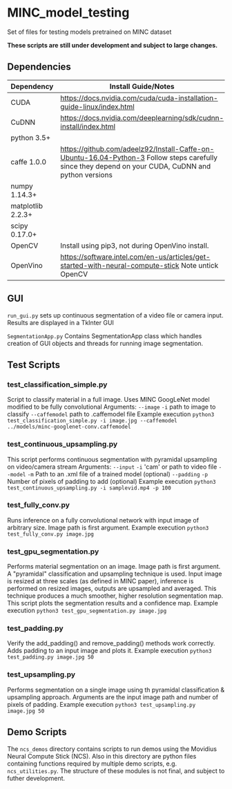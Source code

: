 # MINC_model_testing
Set of files for testing models pretrained on MINC dataset

**These scripts are still under development and subject to large changes.**

## Dependencies

Dependency | Install Guide/Notes
-----------|--------------
CUDA | https://docs.nvidia.com/cuda/cuda-installation-guide-linux/index.html 
CuDNN | https://docs.nvidia.com/deeplearning/sdk/cudnn-install/index.html
python 3.5+ |
caffe 1.0.0 | https://github.com/adeelz92/Install-Caffe-on-Ubuntu-16.04-Python-3 Follow steps carefully since they depend on your CUDA, CuDNN and python versions
numpy 1.14.3+ |
matplotlib 2.2.3+ |
scipy 0.17.0+ |
OpenCV | Install using pip3, not during OpenVino install.
OpenVino | https://software.intel.com/en-us/articles/get-started-with-neural-compute-stick Note untick OpenCV


## GUI
`run_gui.py` sets up continuous segmentation of a video file or camera input. Results are displayed in a TkInter GUI

`SegmentationApp.py` Contains SegmentationApp class which handles creation of GUI objects and threads for running image segmentation.

## Test Scripts

### test_classification_simple.py
Script to classify material in a full image.
Uses MINC GoogLeNet model modified to be fully convolutional
Arguments:
`--image` `-i` path to image to classify
`--caffemodel` path to .caffemodel file
Example execution `python3 test_classification_simple.py -i image.jpg --caffemodel ../models/minc-googlenet-conv.caffemodel`

### test_continuous_upsampling.py
This script performs continuous segmentation with pyramidal upsampling on video/camera stream
Arguments: 
`--input` `-i` 'cam' or path to video file
`--model` `-m` Path to an .xml file of a trained model (optional)
`--padding` `-p` Number of pixels of padding to add (optional)
Example execution `python3 test_continuous_upsampling.py -i samplevid.mp4 -p 100`

### test_fully_conv.py
Runs inference on a fully convolutional network with input image of arbitrary size. Image path is first argument. 
Example execution `python3 test_fully_conv.py image.jpg`

### test_gpu_segmentation.py
Performs material segmentation on an image. Image path is first argument.
A "pyramidal" classification and upsampling technique is used. Input image is resized at three scales (as defined in MINC paper), inference is performed on resized images, outputs are upsampled and averaged. This technique produces a much smoother, higher resolution segmentation map. This script plots the segmentation results and a confidence map.
Example execution `python3 test_gpu_segmentation.py image.jpg`

### test_padding.py
Verify the add_padding() and remove_padding() methods work correctly. Adds padding to an input image and plots it.
Example execution `python3 test_padding.py image.jpg 50`

### test_upsampling.py
Performs segmentation on a single image using th pyramidal classification & upsampling approach. Arguments are the input image path and number of pixels of padding.
Example execution `python3 test_upsampling.py image.jpg 50`


## Demo Scripts
The `ncs_demos` directory contains scripts to run demos using the Movidius Neural Compute Stick (NCS). Also in this directory are python files containing functions required by multiple demo scripts, e.g. `ncs_utilities.py`. The structure of these modules is not final, and subject to futher development.
